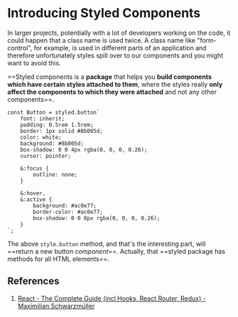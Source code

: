 # Introducing Styled Components

In larger projects, potentially with a lot of developers working on the code, it could happen that a class name is used twice. A class name like "form-control", for example, is used in different parts of an application and therefore unfortunately styles spill over to our components and you might want to avoid this.

==Styled components is a **package** that helps you **build components which have certain styles attached to them**, where the styles really **only affect the components to which they were attached** and not any other components==.

```react
const Button = styled.button`
    font: inherit;
    padding: 0.5rem 1.5rem;
    border: 1px solid #8b005d;
    color: white;
    background: #8b005d;
    box-shadow: 0 0 4px rgba(0, 0, 0, 0.26);
    cursor: pointer;

    &:focus {
        outline: none;
    }

    &:hover,
    &:active {
        background: #ac0e77;
        border-color: #ac0e77;
        box-shadow: 0 0 8px rgba(0, 0, 0, 0.26);
    }
`;
```

The above `style.button` method, and that's the interesting part, will ==return a new button _component_==. Actually, that ==styled package has methods for all HTML elements==.

## References

1. [React - The Complete Guide (incl Hooks, React Router, Redux) - Maximilian Schwarzmüller](https://www.udemy.com/course/react-the-complete-guide-incl-redux/)